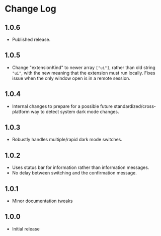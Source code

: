 # Change Log

## 1.0.6

- Published release.

## 1.0.5

- Change "extensionKind" to newer array `["ui"]`, rather than old string `"ui"`, with the new meaning that the extension must run locally.  Fixes issue when the only window open is in a remote session.

## 1.0.4

- Internal changes to prepare for a possible future standardized/cross-platform way to detect system dark mode changes.

## 1.0.3

- Robustly handles multiple/rapid dark mode switches.

## 1.0.2

- Uses status bar for information rather than information messages.
- No delay between switching and the confirmation message.

## 1.0.1

- Minor documentation tweaks

## 1.0.0

- Initial release

